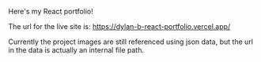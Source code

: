 Here's my React portfolio!

The url for the live site is: https://dylan-b-react-portfolio.vercel.app/

Currently the project images are still referenced using json data, but the url in the data is actually an internal file path. 
